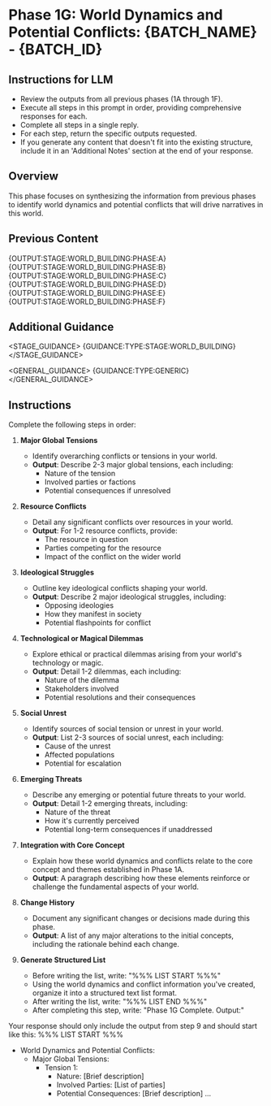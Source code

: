 # Phase 1G: World Dynamics and Potential Conflicts: {BATCH_NAME} - {BATCH_ID}

## Instructions for LLM

- Review the outputs from all previous phases (1A through 1F).
- Execute all steps in this prompt in order, providing comprehensive responses for each.
- Complete all steps in a single reply.
- For each step, return the specific outputs requested.
- If you generate any content that doesn't fit into the existing structure, include it in an 'Additional Notes' section at the end of your response.

## Overview

This phase focuses on synthesizing the information from previous phases to identify world dynamics and potential conflicts that will drive narratives in this world.

## Previous Content

<CONTENT>
{OUTPUT:STAGE:WORLD_BUILDING:PHASE:A}
{OUTPUT:STAGE:WORLD_BUILDING:PHASE:B}
{OUTPUT:STAGE:WORLD_BUILDING:PHASE:C}
{OUTPUT:STAGE:WORLD_BUILDING:PHASE:D}
{OUTPUT:STAGE:WORLD_BUILDING:PHASE:E}
{OUTPUT:STAGE:WORLD_BUILDING:PHASE:F}
</CONTENT>

## Additional Guidance

<STAGE_GUIDANCE>
{GUIDANCE:TYPE:STAGE:WORLD_BUILDING}
</STAGE_GUIDANCE>

<GENERAL_GUIDANCE>
{GUIDANCE:TYPE:GENERIC}
</GENERAL_GUIDANCE>

## Instructions

Complete the following steps in order:

1. **Major Global Tensions**
   - Identify overarching conflicts or tensions in your world.
   - **Output**: Describe 2-3 major global tensions, each including:
     - Nature of the tension
     - Involved parties or factions
     - Potential consequences if unresolved

2. **Resource Conflicts**
   - Detail any significant conflicts over resources in your world.
   - **Output**: For 1-2 resource conflicts, provide:
     - The resource in question
     - Parties competing for the resource
     - Impact of the conflict on the wider world

3. **Ideological Struggles**
   - Outline key ideological conflicts shaping your world.
   - **Output**: Describe 2 major ideological struggles, including:
     - Opposing ideologies
     - How they manifest in society
     - Potential flashpoints for conflict

4. **Technological or Magical Dilemmas**
   - Explore ethical or practical dilemmas arising from your world's technology or magic.
   - **Output**: Detail 1-2 dilemmas, each including:
     - Nature of the dilemma
     - Stakeholders involved
     - Potential resolutions and their consequences

5. **Social Unrest**
   - Identify sources of social tension or unrest in your world.
   - **Output**: List 2-3 sources of social unrest, each including:
     - Cause of the unrest
     - Affected populations
     - Potential for escalation

6. **Emerging Threats**
   - Describe any emerging or potential future threats to your world.
   - **Output**: Detail 1-2 emerging threats, including:
     - Nature of the threat
     - How it's currently perceived
     - Potential long-term consequences if unaddressed

7. **Integration with Core Concept**
   - Explain how these world dynamics and conflicts relate to the core concept and themes established in Phase 1A.
   - **Output**: A paragraph describing how these elements reinforce or challenge the fundamental aspects of your world.

8. **Change History**
   - Document any significant changes or decisions made during this phase.
   - **Output**: A list of any major alterations to the initial concepts, including the rationale behind each change.

9. **Generate Structured List**
   - Before writing the list, write: "%%% LIST START %%%"
   - Using the world dynamics and conflict information you've created, organize it into a structured text list format.
   - After writing the list, write: "%%% LIST END %%%"
   - After completing this step, write: "Phase 1G Complete. Output:"

Your response should only include the output from step 9 and should start like this:
%%% LIST START %%%

- World Dynamics and Potential Conflicts:
  - Major Global Tensions:
    - Tension 1:
      - Nature: [Brief description]
      - Involved Parties: [List of parties]
      - Potential Consequences: [Brief description]
    ...

